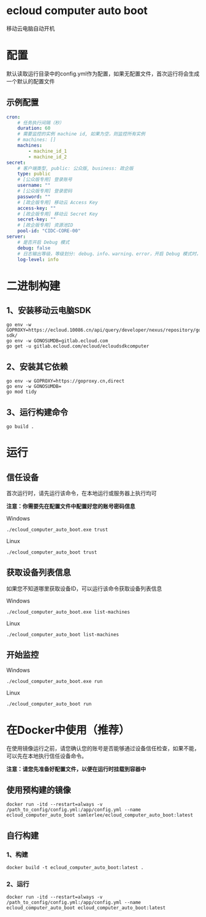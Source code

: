 # ecloud computer auto boot
移动云电脑自动开机

# 配置
默认读取运行目录中的config.yml作为配置，如果无配置文件，首次运行将会生成一个默认的配置文件

## 示例配置
```yaml
cron:
    # 任务执行间隔（秒）
    duration: 60
    # 需要监控的实例 machine id, 如果为空，则监控所有实例
    # machines: []
    machines:
        - machine_id_1
        - machine_id_2
secret:
    # 客户端类型, public: 公众版, business: 政企版
    type: public
    # [公众版专用] 登录账号
    username: ""
    # [公众版专用] 登录密码
    password: ""
    # [政企版专用] 移动云 Access Key
    access-key: ""
    # [政企版专用] 移动云 Secret Key
    secret-key: ""
    # [政企版专用] 资源池ID
    pool-id: "CIDC-CORE-00"
server:
    # 是否开启 Debug 模式
    debug: false
    # 日志输出等级，等级划分: debug、info、warning、error，开启 Debug 模式时，此配置无效
    log-level: info

```

# 二进制构建

## 1、安装移动云电脑SDK
```shell
go env -w GOPROXY=https://ecloud.10086.cn/api/query/developer/nexus/repository/go-sdk/
go env -w GONOSUMDB=gitlab.ecloud.com
go get -u gitlab.ecloud.com/ecloud/ecloudsdkcomputer
```

## 2、安装其它依赖
```shell
go env -w GOPROXY=https://goproxy.cn,direct
go env -w GONOSUMDB=
go mod tidy
```

## 3、运行构建命令
```shell
go build .
```

# 运行

## 信任设备
首次运行时，请先运行该命令，在本地运行或服务器上执行均可

**注意：你需要先在配置文件中配置好您的账号密码信息**

Windows
```shell
./ecloud_computer_auto_boot.exe trust
```

Linux
```shell
./ecloud_computer_auto_boot trust
```

## 获取设备列表信息
如果您不知道哪里获取设备ID，可以运行该命令获取设备列表信息

Windows
```shell
./ecloud_computer_auto_boot.exe list-machines
```

Linux
```shell
./ecloud_computer_auto_boot list-machines
```

## 开始监控
Windows
```shell
./ecloud_computer_auto_boot.exe run
```

Linux
```shell
./ecloud_computer_auto_boot run
```

# 在Docker中使用（推荐）
在使用镜像运行之前，请您确认您的账号是否能够通过设备信任检查，如果不能，可以先在本地执行信任设备命令。

**注意：请您先准备好配置文件，以便在运行时挂载到容器中**

## 使用预构建的镜像
```shell
docker run -itd --restart=always -v /path_to_config/config.yml:/app/config.yml --name ecloud_computer_auto_boot samlerlee/ecloud_computer_auto_boot:latest
```

## 自行构建
### 1、构建
```shell
docker build -t ecloud_computer_auto_boot:latest .
```

### 2、运行
```shell
docker run -itd --restart=always -v /path_to_config/config.yml:/app/config.yml --name ecloud_computer_auto_boot ecloud_computer_auto_boot:latest
```